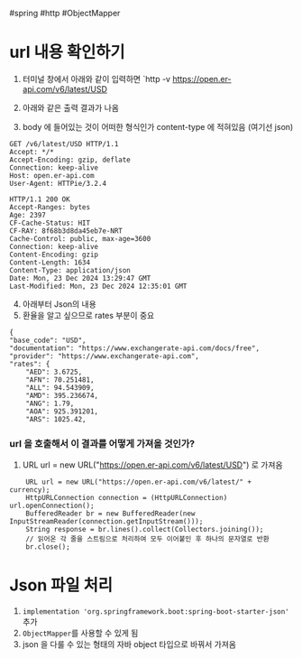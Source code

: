 #spring #http #ObjectMapper

# url 내용 확인하기
1. 터미널 창에서 아래와 같이 입력하면
`http -v https://open.er-api.com/v6/latest/USD

2. 아래와 같은 출력 결과가 나옴
3. body 에 들어있는 것이 어떠한 형식인가 content-type 에 적혀있음 (여기선 json)
```
GET /v6/latest/USD HTTP/1.1
Accept: */*
Accept-Encoding: gzip, deflate
Connection: keep-alive
Host: open.er-api.com
User-Agent: HTTPie/3.2.4

HTTP/1.1 200 OK
Accept-Ranges: bytes
Age: 2397
CF-Cache-Status: HIT
CF-RAY: 8f68b3d8da45eb7e-NRT
Cache-Control: public, max-age=3600
Connection: keep-alive
Content-Encoding: gzip
Content-Length: 1634
Content-Type: application/json
Date: Mon, 23 Dec 2024 13:29:47 GMT
Last-Modified: Mon, 23 Dec 2024 12:35:01 GMT
```
4. 아래부터 Json의 내용
5. 환율을 알고 싶으므로 rates 부분이 중요
```
{
"base_code": "USD",
"documentation": "https://www.exchangerate-api.com/docs/free",
"provider": "https://www.exchangerate-api.com",
"rates": {
	"AED": 3.6725,
	"AFN": 70.251481,
	"ALL": 94.543909,
	"AMD": 395.236674,
	"ANG": 1.79,
	"AOA": 925.391201,
	"ARS": 1025.42,

```

### url 을 호출해서 이 결과를 어떻게 가져올 것인가?
1. URL url = new URL("https://open.er-api.com/v6/latest/USD") 로 가져옴
```
	URL url = new URL("https://open.er-api.com/v6/latest/" + currency);  
	HttpURLConnection connection = (HttpURLConnection) url.openConnection();  
	BufferedReader br = new BufferedReader(new InputStreamReader(connection.getInputStream()));  
	String response = br.lines().collect(Collectors.joining());  
	// 읽어온 각 줄을 스트림으로 처리하여 모두 이어붙인 후 하나의 문자열로 반환
	br.close();
```

# Json 파일 처리
1. `implementation 'org.springframework.boot:spring-boot-starter-json'` 추가
2. `ObjectMapper`를 사용할 수 있게 됨
3. json 을 다룰 수 있는 형태의 자바 object 타입으로 바꿔서 가져옴